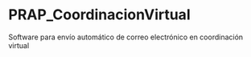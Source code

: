 # PRAP_CoordinacionVirtual
Software para envío automático de correo electrónico en coordinación virtual

